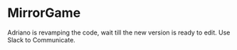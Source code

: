 # MirrorGame

Adriano is revamping the code, wait till the new version is ready to edit.  Use Slack to Communicate.
